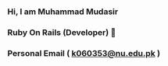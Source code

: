 ### Hi, I am Muhammad Mudasir 
### Ruby On Rails (Developer)  👋
### Personal Email ( k060353@nu.edu.pk )


